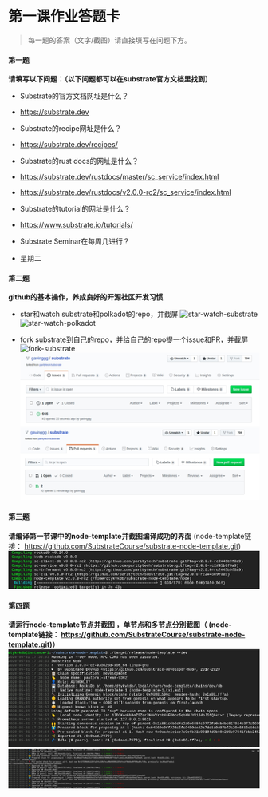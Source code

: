 # 第一课作业答题卡

> 每一题的答案（文字/截图）请直接填写在问题下方。

#### 第一题

**请填写以下问题：（以下问题都可以在substrate官方文档里找到）**

- Substrate的官方文档网址是什么？
- https://substrate.dev
  
- Substrate的recipe网址是什么？
- https://substrate.dev/recipes/
  
- Substrate的rust docs的网址是什么？
- https://substrate.dev/rustdocs/master/sc_service/index.html
- https://substrate.dev/rustdocs/v2.0.0-rc2/sc_service/index.html

- Substrate的tutorial的网址是什么？
- https://www.substrate.io/tutorials/

- Substrate Seminar在每周几进行？
- 星期二


#### 第二题

**github的基本操作，养成良好的开源社区开发习惯**

- star和watch substrate和polkadot的repo，并截屏
![star-watch-substrate](./star-watch-substrate.jpg)
![star-watch-polkadot](./star-watch-polkadot.jpg)
  

- fork substrate到自己的repo，并给自己的repo提一个issue和PR，并截屏
![fork-substrate](./frok-substrate.jpg)
![issue](./issue.jpg)
![PR](./PR.jpg)


#### 第三题

**请编译第一节课中的node-template并截图编译成功的界面** (node-template链接： https://github.com/SubstrateCourse/substrate-node-template.git)
![compile-node](./compile-node.jpg)


#### 第四题

**请运行node-template节点并截图 ，单节点和多节点分别截图（ (node-template链接： https://github.com/SubstrateCourse/substrate-node-template.git)）**
![simple-node](./simple-node.jpg)
![Multi-node](./Multi-node.jpg)
